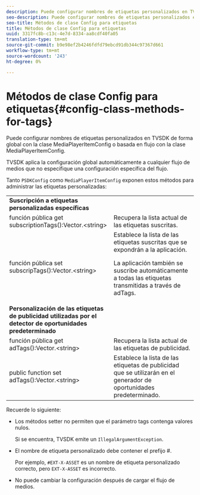 ```yaml
---
description: Puede configurar nombres de etiquetas personalizados en TVSDK de forma global con la clase MediaPlayerItemConfig o basada en flujo con la clase MediaPlayerItemConfig.
seo-description: Puede configurar nombres de etiquetas personalizados en TVSDK de forma global con la clase MediaPlayerItemConfig o basada en flujo con la clase MediaPlayerItemConfig.
seo-title: Métodos de clase Config para etiquetas
title: Métodos de clase Config para etiquetas
uuid: 3317fc8b-c13c-4e7d-8334-aa8cdf40fa05
translation-type: tm+mt
source-git-commit: b9e98ef2b4246fdfd79ebcd91db344c97367d661
workflow-type: tm+mt
source-wordcount: '243'
ht-degree: 0%

---
```



# Métodos de clase Config para etiquetas{#config-class-methods-for-tags}

Puede configurar nombres de etiquetas personalizados en TVSDK de forma global con la clase MediaPlayerItemConfig o basada en flujo con la clase MediaPlayerItemConfig.

TVSDK aplica la configuración global automáticamente a cualquier flujo de medios que no especifique una configuración específica del flujo.

Tanto `PSDKConfig` como `MediaPlayerItemConfig` exponen estos métodos para administrar las etiquetas personalizadas:

<table id="table_B37A6C75270D47BC99258F2884AD6905"> 
 <tbody> 
  <tr> 
   <td colname="1"><b>Suscripción a etiquetas personalizadas específicas</b> </td> 
   <td colname="3"> </td>
  </tr> 
  <tr> 
   <td colname="col1"><span class="codeph"> función pública get subscriptionTags():Vector.&lt;string&gt;</span> </td> 
   <td colname="col2"> Recupera la lista actual de las etiquetas suscritas. </td> 
  </tr> 
  <tr> 
   <td colname="col1"><span class="codeph"> función pública set subscripTags():Vector.&lt;string&gt;</span> </td> 
   <td colname="col2">Establece la lista de las etiquetas suscritas que se expondrán a la aplicación. <p>La aplicación también se suscribe automáticamente a todas las etiquetas transmitidas a través de <span class="codeph"> adTags</span>. </p> </td> 
  </tr> 
  <tr> 
   <td colname="1"><b>Personalización de las etiquetas de publicidad utilizadas por el detector de oportunidades predeterminado  </b> </td> 
   <td colname="3"> </td>
  </tr> 
  <tr> 
   <td colname="col1"><span class="codeph"> función pública get adTags():Vector.&lt;string&gt;</span> </td> 
   <td colname="col2"> Recupera la lista actual de las etiquetas de publicidad. </td> 
  </tr> 
  <tr> 
   <td colname="col1"><span class="codeph"> public function set adTags():Vector.&lt;string&gt;</span> </td> 
   <td colname="col2"> Establece la lista de las etiquetas de publicidad que se utilizarán en el generador de oportunidades predeterminado. </td> 
  </tr> 
 </tbody> 
</table>

Recuerde lo siguiente:

* Los métodos setter no permiten que el parámetro tags contenga valores nulos.

   Si se encuentra, TVSDK emite un `IllegalArgumentException`.
* El nombre de etiqueta personalizado debe contener el prefijo #.

   Por ejemplo, `#EXT-X-ASSET` es un nombre de etiqueta personalizado correcto, pero `EXT-X-ASSET` es incorrecto.
* No puede cambiar la configuración después de cargar el flujo de medios.

